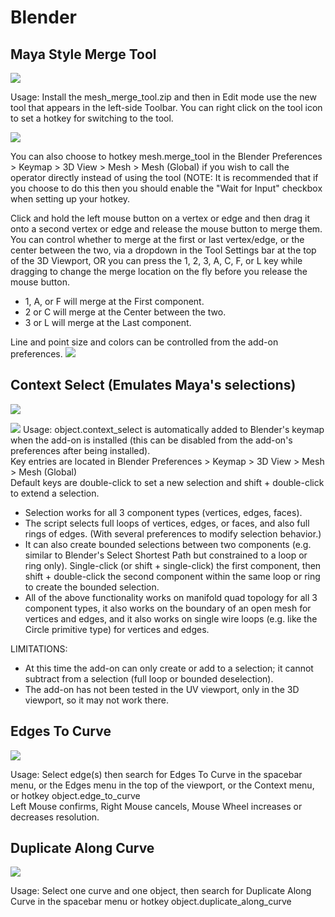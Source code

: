 # Blender

## Maya Style Merge Tool
![](https://i.imgur.com/EQ0rLzV.gif)

Usage: Install the mesh_merge_tool.zip and then in Edit mode use the new tool that appears in the left-side Toolbar.  You can right click on the tool icon to set a hotkey for switching to the tool.

![](https://i.imgur.com/EuHTXth.png)

You can also choose to hotkey mesh.merge_tool in the Blender Preferences > Keymap > 3D View > Mesh > Mesh (Global) if you wish to call the operator directly instead of using the tool (NOTE: It is recommended that if you choose to do this then you should enable the "Wait for Input" checkbox when setting up your hotkey.

Click and hold the left mouse button on a vertex or edge and then drag it onto a second vertex or edge and release the mouse button to merge them.  You can control whether to merge at the first or last vertex/edge, or the center between the two, via a dropdown in the Tool Settings bar at the top of the 3D Viewport, OR you can press the 1, 2, 3, A, C, F, or L key while dragging to change the merge location on the fly before you release the mouse button.
- 1, A, or F will merge at the First component.
- 2 or C will merge at the Center between the two.
- 3 or L will merge at the Last component.

Line and point size and colors can be controlled from the add-on preferences.
![](https://i.imgur.com/GpsqXue.png)

## Context Select (Emulates Maya's selections)
![](https://i.imgur.com/FwF4o0r.gif)

![](https://i.imgur.com/bpaMJWL.png)
Usage: object.context_select is automatically added to Blender's keymap when the add-on is installed (this can be disabled from the add-on's preferences after being installed).  
Key entries are located in Blender Preferences > Keymap > 3D View > Mesh > Mesh (Global)  
Default keys are double-click to set a new selection and shift + double-click to extend a selection.

- Selection works for all 3 component types (vertices, edges, faces).  
- The script selects full loops of vertices, edges, or faces, and also full rings of edges.  (With several preferences to modify selection behavior.)
- It can also create bounded selections between two components (e.g. similar to Blender's Select Shortest Path but constrained to a loop or ring only).  Single-click (or shift + single-click) the first component, then shift + double-click the second component within the same loop or ring to create the bounded selection.  
- All of the above functionality works on manifold quad topology for all 3 component types, it also works on the boundary of an open mesh for vertices and edges, and it also works on single wire loops (e.g. like the Circle primitive type) for vertices and edges.  

LIMITATIONS: 
- At this time the add-on can only create or add to a selection; it cannot subtract from a selection (full loop or bounded deselection).  
- The add-on has not been tested in the UV viewport, only in the 3D viewport, so it may not work there.

## Edges To Curve
![](https://i.imgur.com/u2tHwLL.gif)

Usage: Select edge(s) then search for Edges To Curve in the spacebar menu, or the Edges menu in the top of the viewport, or the Context menu, or hotkey object.edge_to_curve  
Left Mouse confirms, Right Mouse cancels, Mouse Wheel increases or decreases resolution.

## Duplicate Along Curve
![](https://i.imgur.com/8kERwFF.gif)

Usage: Select one curve and one object, then search for Duplicate Along Curve in the spacebar menu or hotkey object.duplicate_along_curve
